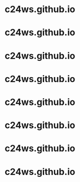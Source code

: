 # c24ws.github.io
# c24ws.github.io
# c24ws.github.io
# c24ws.github.io
# c24ws.github.io
# c24ws.github.io
# c24ws.github.io
# c24ws.github.io
